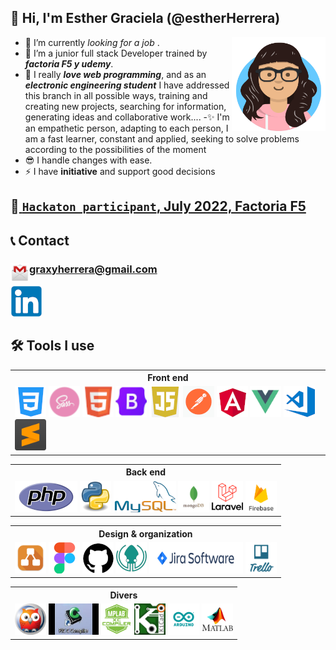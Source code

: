 ## 👋 Hi, I'm Esther Graciela (@estherHerrera) 

 - 👀 I’m currently _looking for a job_ .  <img src="avataaars.png" style="width:150px; height:150px;" align="right"/>       
 - 🌱 I’m a junior full stack Developer trained by ***factoria F5  y udemy***. 
 - 💞️  I really ***love web programming***, and as an ***electronic engineering student*** I have addressed this branch in all possible ways, training and creating new projects, searching for information, generating ideas and collaborative work....
 -✨ I'm an empathetic person, adapting to each person, I am a fast learner, constant and applied, seeking to solve problems according to the possibilities of the moment
 - 😎 I handle changes with ease.
 - ⚡ I have __initiative__ and support good decisions

## 🦸‍[ `Hackaton participant`, July 2022, Factoria F5 ](https://drive.google.com/file/d/1FOdc1tWXXliGwh0EME_6J-uzhvkhn2of/view?usp=sharing)

## 📞 Contact
### <p><img src="gmail.png.webp" style="width:30px; height:30px;" align="left" />graxyherrera@gmail.com</p>
[<img src="linkedin.png" />](https://www.linkedin.com/in/esther-herrera-alcantar)

## 🛠 Tools I use

<table align="center">
  <tr>
    <th>Front end</th>
  </tr>
  <tr>
   <td>
    <a href="https://www.w3schools.com/cssref/"><img src="css.png" /></a>
    <a href="https://sass-lang.com/documentation/"><img src="sass.png" /></a>
    <a href="https://www.w3schools.com/html/"><img src="html.png" /></a>
    <a href="https://getbootstrap.com/docs/5.2/getting-started/introduction/"><img src="bootstrap.png" /></a>
    <a href="https://www.w3schools.com/js/"><img src="js.png" /></a>
    <a href="https://www.postman.com/"><img src="postman.png" /></a>
    <a href="https://angular.io/"><img src="angular.png" /></a>
    <a href="https://vuejs.org/guide/introduction.html"><img src="vue.png" /></a>
    <a href="https://code.visualstudio.com/"><img src="vscode.png" /></a>
    <a href="https://www.sublimetext.com/"><img src="sublime-text.png" style="width:50px; height:50px;"/></a>
    </td>
  </tr>
</table>

<table align="center">
  <tr>
    <th>Back end</th>
  </tr>
  <tr>
   <td>
    <a href="https://www.php.net/"><img src="php.png" /></a>
    <a href="https://docs.python.org/3/"><img src="Python.png" style="width:50px; height:50px;"/></a>
    <a href="https://dev.mysql.com/"><img src="mysql.png" /></a>
    <a href="https://www.mongodb.com/"><img src="mongodb.png" style="width:50px; height:50px;"/></a>
    <a href="https://laravel.com"><img src="laravel.png" style="width:50px; height:50px;"/></a>
    <a href="https://firebase.google.com/docs"><img src="firebase.png" style="width:50px; height:50px;"/></a>
    </td>
  </tr>
</table>

<table align="center">
  <tr>
    <th>Design & organization</th>
  </tr>
  <tr>
   <td>
    <a href="https://www.diagrams.net/"><img src="diagramsnet.png" style="width:50px; height:50px;"/></a>
    <a href="https://www.figma.com/"><img src="figma.png"/></a>
    <a href="https://github.com/"><img src="github.png" /></a>
    <a href="https://www.gitkraken.com/"><img src="gitkraken.png"/></a>
    <a href="https://www.atlassian.com/"><img src="jira.png" style="width:150px; height:50px;"/></a>
    <a href="https://trello.com/"><img src="trello.png" style="width:50px; height:50px;"/></a>
    </td>
  </tr>
</table>

<table align="center">
  <tr>
    <th>Divers</th>
  </tr>
  <tr>
   <td>
    <a href="https://swish.swi-prolog.org/p/Tutorial%20de%20prolog.swinb"><img src="prolog.png" style="width:50px; height:50px;"/></a>
    <a href="https://www.ccsinfo.com/compilers.php"><img src="picccompiler.jpg" style="width:80px; height:50px;"/></a>
    <a href="https://www.microchip.com/en-us/tools-resources/develop/mplab-xc-compilers"><img src="mplab-xc-compiler.png" style="width:50px; height:50px;"/></a>
    <a href="https://www.kicad.org//"><img src="kicad.png" style="width:50px; height:50px;"/></a>
    <a href="https://www.arduino.cc//"><img src="arduino.webp" style="width:50px; height:50px;"/></a>
    <a href="https://es.mathworks.com/support.html?s_tid=gn_supp"><img src="Matlab.png" style="width:50px; height:50px;"/></a>
    </td>
  </tr>
</table>



